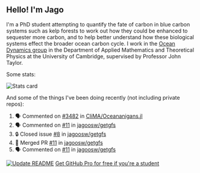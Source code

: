 ## Hello! I'm Jago

I'm a PhD student attempting to quantify the fate of carbon in blue carbon systems such as kelp forests to work out how they could be enhanced to sequester more carbon, and to help better understand how these biological systems effect the broader ocean carbon cycle. I work in the <a href="https://www.damtp.cam.ac.uk/user/jrt51/" class="emph">Ocean Dynamics group</a> in the Department of Applied Mathematics and Theoretical Physics at the University of Cambridge, supervised by Professor John Taylor.

Some stats:
<!--
![](https://raw.githubusercontent.com/jagoosw/jagoosw/main/profile-summary-card-output/nord_dark/0-profile-details.svg)
![](https://raw.githubusercontent.com/jagoosw/jagoosw/main/profile-summary-card-output/nord_dark/3-stats.svg)
![](https://raw.githubusercontent.com/jagoosw/jagoosw/main/profile-summary-card-output/nord_dark/4-productive-time.svg)
-->
![Stats card](https://github-readme-stats.vercel.app/api?username=jagoosw&count_private=true&show_icons=true&theme=transparent&hide_title=true&rank_icon=percentile&show=reviews)

And some of the things I've been doing recently (not including private repos):
<!--START_SECTION:activity-->
1. 🗣 Commented on [#3482](https://github.com/CliMA/Oceananigans.jl/pull/3482#issuecomment-2254575893) in [CliMA/Oceananigans.jl](https://github.com/CliMA/Oceananigans.jl)
2. 🗣 Commented on [#11](https://github.com/jagoosw/getgfs/pull/11#issuecomment-2254474887) in [jagoosw/getgfs](https://github.com/jagoosw/getgfs)
3. 🔒 Closed issue [#8](https://github.com/jagoosw/getgfs/issues/8) in [jagoosw/getgfs](https://github.com/jagoosw/getgfs)
4. 🎉 Merged PR [#11](https://github.com/jagoosw/getgfs/pull/11) in [jagoosw/getgfs](https://github.com/jagoosw/getgfs)
5. 🗣 Commented on [#11](https://github.com/jagoosw/getgfs/pull/11#issuecomment-2254468477) in [jagoosw/getgfs](https://github.com/jagoosw/getgfs)
<!--END_SECTION:activity-->


[![Update README](https://github.com/jagoosw/jagoosw/actions/workflows/update-readme.yml/badge.svg)](https://github.com/jagoosw/jagoosw/actions/workflows/update-readme.yml)
[Get GitHub Pro for free if you're a student](https://education.github.com/pack)

